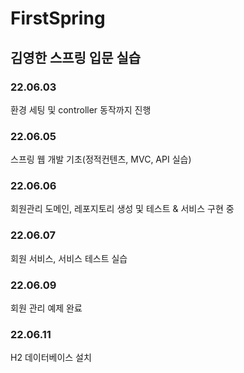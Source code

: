 # FirstSpring
## 김영한 스프링 입문 실습
### 22.06.03
환경 세팅 및 controller 동작까지 진행
### 22.06.05
스프링 웹 개발 기초(정적컨텐츠, MVC, API 실습)
### 22.06.06
회원관리 도메인, 레포지토리 생성 및 테스트 & 서비스 구현 중  
### 22.06.07
회원 서비스, 서비스 테스트 실습
### 22.06.09
회원 관리 예제 완료
### 22.06.11
H2 데이터베이스 설치 
